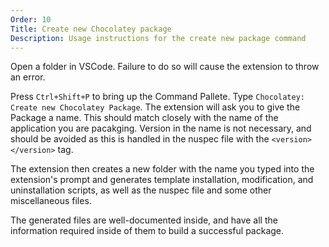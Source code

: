 ```yaml
---
Order: 10
Title: Create new Chocolatey package
Description: Usage instructions for the create new package command
---
```


Open a folder in VSCode. Failure to do so will cause the extension to throw an error.

Press `Ctrl+Shift+P` to bring up the Command Pallete. Type `Chocolatey: Create new Chocolatey Package`. The extension will ask you to give the Package a name. This should match closely with the name of the application you are pacakging. Version in the name is not necessary, and should be avoided as this is handled in the nuspec file with the `<version></version>` tag.

The extension then creates a new folder with the name you typed into the extension's prompt and generates template installation, modification, and uninstallation scripts, as well as the nuspec file and some other miscellaneous files.

The generated files are well-documented inside, and have all the information required inside of them to build a successful package.
